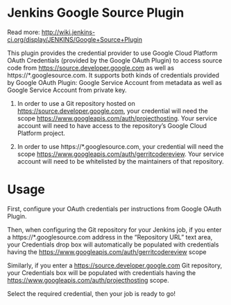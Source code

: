 Jenkins Google Source Plugin
====================

Read more: http://wiki.jenkins-ci.org/display/JENKINS/Google+Source+Plugin


This plugin provides the credential provider to use Google Cloud Platform OAuth Credentials (provided by the Google OAuth Plugin) to access source code from https://source.developer.google.com as well as https://*.googlesource.com. It supports both kinds of credentials provided by Google OAuth Plugin: Google Service Account from metadata as well as Google Service Account from private key.


1. In order to use a Git repository hosted on https://source.developer.google.com, your credential will need the scope https://www.googleapis.com/auth/projecthosting.  Your service account will need to have access to the repository’s Google Cloud Platform project.

1. In order to use https://*.googlesource.com, your credential will need the scope https://www.googleapis.com/auth/gerritcodereview.  Your service account will need to be whitelisted by the maintainers of that repository.

Usage
===
First, configure your OAuth credentials per instructions from Google OAuth Plugin.

Then, when configuring the Git repository for your Jenkins job, if you enter a https://*.googlesource.com address in the “Repository URL” text area, your Credentials drop box will automatically be populated with credentials having the https://www.googleapis.com/auth/gerritcodereview scope

Similarly, if you enter a https://source.developer.google.com Git repository, your Credentials box will be populated with credentials having the https://www.googleapis.com/auth/projecthosting scope.

Select the required credential, then your job is ready to go!

